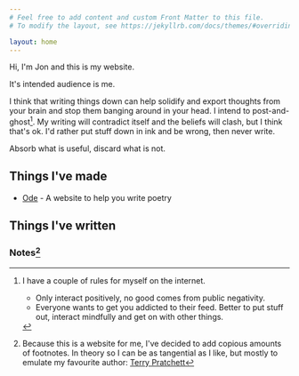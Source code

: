 ```yaml
---
# Feel free to add content and custom Front Matter to this file.
# To modify the layout, see https://jekyllrb.com/docs/themes/#overriding-theme-defaults

layout: home
---
```

Hi, I'm Jon and this is my website.

It's intended audience is me. 

I think that writing things down can help solidify and export thoughts from your brain and stop them banging around in your head. I intend to post-and-ghost[^ghost]. My writing will contradict itself and the beliefs will clash, but I think that's ok. I'd rather put stuff down in ink and be wrong, then never write. 

Absorb what is useful, discard what is not.

## Things I've made

* [Ode](https://jonathanfinerty.com/ode) - A website to help you write poetry


## Things I've written



### Notes[^footnotes] 

[^ghost]: I have a couple of rules for myself on the internet.
    * Only interact positively, no good comes from public negativity. 
    * Everyone wants to get you addicted to their feed. Better to put stuff out, interact mindfully and get on with other things.

[^footnotes]: Because this is a website for me, I've decided to add copious amounts of footnotes. In theory so I can be as tangential as I like, but mostly to emulate my favourite author: [Terry Pratchett](https://en.wikipedia.org/wiki/Terry_Pratchett)